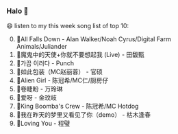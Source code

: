 

### Halo 👋

😄 listen to my this week song list of top 10:

0. 🌈All Falls Down - Alan Walker/Noah Cyrus/Digital Farm Animals/Juliander
1. 🌈魔鬼中的天使+你就不要想起我 (Live) - 田馥甄
2. 🌈가끔 이러다 - Punch
3. 🌈如此包装（MC赵丽蓉） - 官硕
4. 🌈Alien Girl - 陈冠希/MC仁/厨房仔
5. 🌈卷睫盼 - 万玲琳
6. 🌈爱呀 - 金玟岐
7. 🌈King Boomba's Crew - 陈冠希/MC Hotdog
8. 🌈我在昨天的梦里又看见了你（demo） - 枯木逢春
9. 🌈Loving You - 程璧

